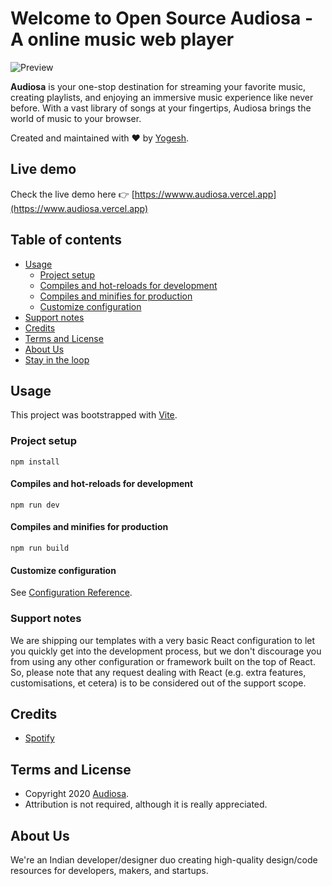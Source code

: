 # Welcome to Open Source Audiosa - A online music web player

![Preview](https://github.com/Next-Tech-Innovation/Audiosa/assets/83384315/45a864c6-143d-40a4-acd6-a6b15c0ba2fd)

**Audiosa** is your one-stop destination for streaming your favorite music, creating playlists, and enjoying an immersive music experience like never before. With a vast library of songs at your fingertips, Audiosa brings the world of music to your browser.

Created and maintained with ❤️ by [Yogesh](https://www.github.com/yogesh-hack).

## Live demo

Check the live demo here 👉️ [https://wwww.audiosa.vercel.app](https://www.audiosa.vercel.app)

## Table of contents

* [Usage](#usage)
  * [Project setup](#project-setup)
  * [Compiles and hot-reloads for development](#compiles-and-hot-reloads-for-development)
  * [Compiles and minifies for production](#compiles-and-minifies-for-production)
  * [Customize configuration](#customize-configuration)
* [Support notes](#support-notes)            
* [Credits](#credits)
* [Terms and License](#terms-and-license)
* [About Us](#about-us)
* [Stay in the loop](#stay-in-the-loop)

## Usage

This project was bootstrapped with [Vite](https://vitejs.dev/).

### Project setup
```
npm install
```

#### Compiles and hot-reloads for development
```
npm run dev
```

#### Compiles and minifies for production
```
npm run build
```

#### Customize configuration
See [Configuration Reference]().

### Support notes
We are shipping our templates with a very basic React configuration to let you quickly get into the development process, but we don't discourage you from using any other configuration or framework built on the top of React. So, please note that any request dealing with React (e.g. extra features, customisations, et cetera) is to be considered out of the support scope.


## Credits

- [Spotify](https://spotify.com/)

## Terms and License

- Copyright 2020 [Audiosa](https://Audiosa.vercel.app/).
- Attribution is not required, although it is really appreciated.

## About Us

We're an Indian developer/designer duo creating high-quality design/code resources for developers, makers, and startups.

